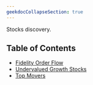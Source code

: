 ```yaml
---
geekdocCollapseSection: true
---
```


Stocks discovery.

## Table of Contents

- [Fidelity Order Flow](/OpenBBTerminal/bots/discord/disc/fidelity/)
- [Undervalued Growth Stocks](/OpenBBTerminal/bots/discord/disc/ugs/)
- [Top Movers](/OpenBBTerminal/bots/discord/disc/tops/)
